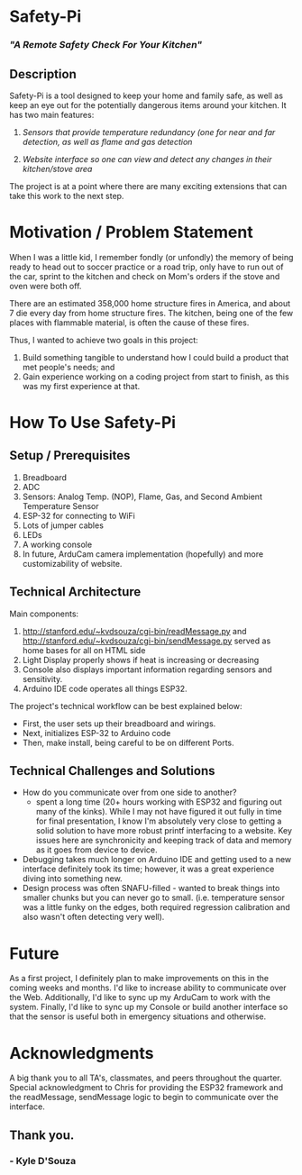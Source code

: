 # **Safety-Pi**

### *"A Remote Safety Check For Your Kitchen"*

## Description
Safety-Pi is a tool designed to keep your home and family safe, as well as keep an eye out for the potentially dangerous items around your kitchen. It has two main features:

 1. *Sensors that provide temperature redundancy (one for near and far detection, as well as flame and gas detection*

 2. *Website interface so one can view and detect any changes in their kitchen/stove area*

 The project is at a point where there are many exciting extensions that can take this work to the next step.

# Motivation / Problem Statement

When I was a little kid, I remember fondly (or unfondly) the memory of being ready to head out to soccer practice or a road trip, only have to run out of the car, sprint to the kitchen and check on Mom's orders if the stove and oven were both off.

There are an estimated 358,000 home structure fires in America, and about 7 die every day from home structure fires. The kitchen, being one of the few places with flammable material, is often the cause of these fires.

Thus, I wanted to achieve two goals in this project:

 1. Build something tangible to understand how I could build a product that met people's needs; and
 2. Gain experience working on a coding project from start to finish, as this was my first experience at that.



# How To Use Safety-Pi

## Setup / Prerequisites

 1. Breadboard
 2. ADC
 3. Sensors: Analog Temp. (NOP), Flame, Gas, and Second Ambient Temperature Sensor
 4. ESP-32 for connecting to WiFi
 5. Lots of jumper cables
 6. LEDs
 7. A working console
 8. In future, ArduCam camera implementation (hopefully) and more customizability of website.

## Technical Architecture
Main components:
 1. http://stanford.edu/~kvdsouza/cgi-bin/readMessage.py and http://stanford.edu/~kvdsouza/cgi-bin/sendMessage.py served as home bases for all on HTML side
 2. Light Display properly shows if heat is increasing or decreasing
 3. Console also displays important information regarding sensors and sensitivity.
 4. Arduino IDE code operates all things ESP32.

The project's technical workflow can be best explained below:

 - First, the user sets up their breadboard and wirings.
 - Next, initializes ESP-32 to Arduino code
 - Then, make install, being careful to be on different Ports.



## Technical Challenges and Solutions

 - How do you communicate over from one side to another?
	 - spent a long time (20+ hours working with ESP32 and figuring out many of the kinks). While I may not have figured it out fully in time for final presentation, I know I'm absolutely very close to getting a solid solution to have more robust printf interfacing to a website. Key issues here are synchronicity and keeping track of data and memory as it goes from device to device.
 - Debugging takes much longer on Arduino IDE and getting used to a new interface definitely took its time; however, it was a great experience diving into something new.
 - Design process was often SNAFU-filled - wanted to break things into smaller chunks but you can never go to small. (i.e. temperature sensor was a little funky on the edges, both required regression calibration and also wasn't often detecting very well).


# Future

As a first project, I definitely plan to make improvements on this in the coming weeks and months. I'd like to increase ability to communicate over the Web. Additionally, I'd like to sync up my ArduCam to work with the system. Finally, I'd like to sync up my Console or build another interface so that the sensor is useful both in emergency situations and otherwise.

# Acknowledgments

A big thank you to all TA's, classmates, and peers throughout the quarter. Special acknowledgment to Chris for providing the ESP32 framework and the readMessage, sendMessage logic to begin to communicate over the interface.

## Thank you.

### - Kyle D'Souza
